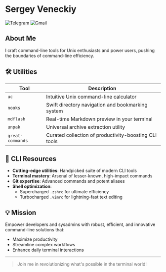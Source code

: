 # Sergey Veneckiy

[![Telegram](https://img.shields.io/badge/Telegram-Contact%20Me-blue?logo=telegram)](https://t.me/SergeyVenetsky)
[![Gmail](https://img.shields.io/badge/Gmail-Email%20Me-red?logo=gmail)](mailto:s.venetsky@gmail.com)

## About Me

I craft command-line tools for Unix enthusiasts and power users, pushing the boundaries of command-line efficiency.

## 🛠️ Utilities

| Tool | Description |
|------|-------------|
| `uc` | Intuitive Unix command-line calculator |
| `nooks` | Swift directory navigation and bookmarking system |
| `mdflash` | Real-time Markdown preview in your terminal |
| `unpak` | Universal archive extraction utility |
| `great-commands` | Curated collection of productivity-boosting CLI tools |

## 🔧 CLI Resources

- **Cutting-edge utilities**: Handpicked suite of modern CLI tools
- **Terminal mastery**: Arsenal of lesser-known, high-impact commands
- **Git expertise**: Advanced commands and potent aliases
- **Shell optimization**: 
  - Supercharged `.zshrc` for ultimate efficiency
  - Turbocharged `.vimrc` for lightning-fast text editing

## 💡 Mission

Empower developers and sysadmins with robust, efficient, and innovative command-line solutions that:

- Maximize productivity
- Streamline complex workflows
- Enhance daily terminal interactions

---

> Join me in revolutionizing what's possible in the terminal world!
